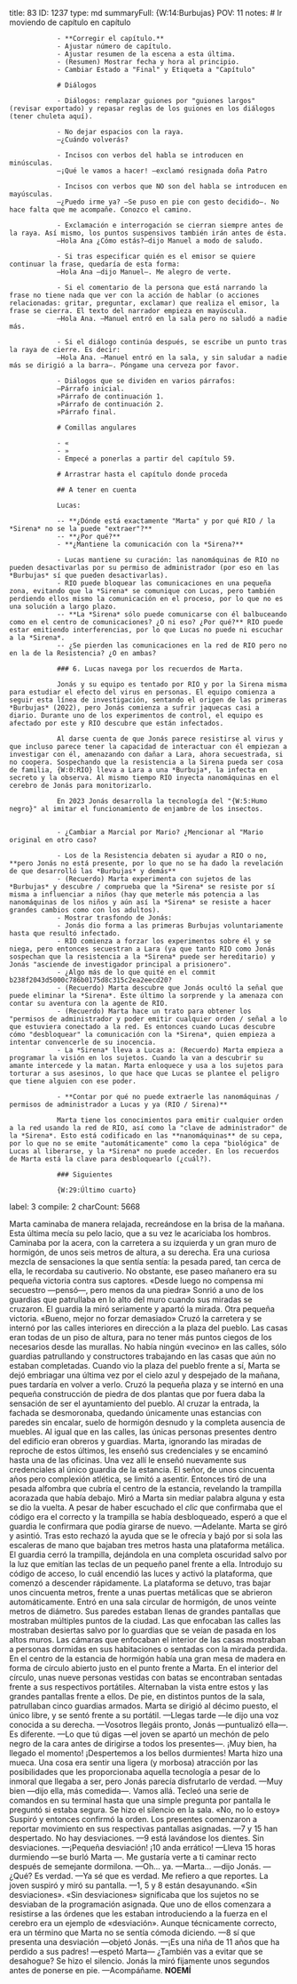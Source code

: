 title:          83
ID:             1237
type:           md
summaryFull:    {W:14:Burbujas}
POV:            11
notes:          # Ir moviendo de capítulo en capítulo
                
                - **Corregir el capítulo.**
                - Ajustar número de capítulo.
                - Ajustar resumen de la escena a esta última.
                - (Resumen) Mostrar fecha y hora al principio.
                - Cambiar Estado a "Final" y Etiqueta a "Capítulo"
                
                # Diálogos
                
                - Diálogos: remplazar guiones por "guiones largos" (revisar exportado) y repasar reglas de los guiones en los diálogos (tener chuleta aquí).
                
                - No dejar espacios con la raya.
                —¿Cuándo volverás?
                
                - Incisos con verbos del habla se introducen en minúsculas.
                —¡Qué le vamos a hacer! —exclamó resignada doña Patro
                
                - Incisos con verbos que NO son del habla se introducen en mayúsculas.
                —¿Puedo irme ya? —Se puso en pie con gesto decidido—. No hace falta que me acompañe. Conozco el camino.
                
                - Exclamación e interrogación se cierran siempre antes de la raya. Así mismo, los puntos suspensivos también irán antes de ésta.
                —Hola Ana ¿Cómo estás?—dijo Manuel a modo de saludo.
                
                - Si tras especificar quién es el emisor se quiere continuar la frase, quedaría de esta forma:
                —Hola Ana —dijo Manuel—. Me alegro de verte.
                
                - Si el comentario de la persona que está narrando la frase no tiene nada que ver con la acción de hablar (o acciones relacionadas: gritar, preguntar, exclamar) que realiza el emisor, la frase se cierra. El texto del narrador empieza en mayúscula.
                —Hola Ana. —Manuel entró en la sala pero no saludó a nadie más.
                
                - Si el diálogo continúa después, se escribe un punto tras la raya de cierre. Es decir:
                —Hola Ana. —Manuel entró en la sala, y sin saludar a nadie más se dirigió a la barra—. Póngame una cerveza por favor.
                
                - Diálogos que se dividen en varios párrafos:
                —Párrafo inicial.
                »Párrafo de continuación 1.
                »Párrafo de continuación 2.
                »Párrafo final.
                
                # Comillas angulares
                
                - «
                - »
                - Empecé a ponerlas a partir del capítulo 59.
                
                # Arrastrar hasta el capítulo donde proceda
                
                ## A tener en cuenta
                
                Lucas:
                
                -- **¿Dónde está exactamente "Marta" y por qué RIO / la *Sirena* no se la puede "extraer"?**
                -- **¿Por qué?**
                - **¿Mantiene la comunicación con la *Sirena?**
                
                - Lucas mantiene su curación: las nanomáquinas de RIO no pueden desactivarlas por su permiso de administrador (por eso en las *Burbujas* sí que pueden desactivarlas).
                - RIO puede bloquear las comunicaciones en una pequeña zona, evitando que la *Sirena* se comunique con Lucas, pero también perdiendo ellos mismo la comunicación en el proceso, por lo que no es una solución a largo plazo.
                -- **La *Sirena* sólo puede comunicarse con él balbuceando como en el centro de comunicaciones? ¿O ni eso? ¿Por qué?** RIO puede estar emitiendo interferencias, por lo que Lucas no puede ni escuchar a la *Sirena*.
                -- ¿Se pierden las comunicaciones en la red de RIO pero no en la de la Resistencia? ¿O en ambas?
                
                ### 6. Lucas navega por los recuerdos de Marta.
                
                Jonás y su equipo es tentado por RIO y por la Sirena misma para estudiar el efecto del virus en personas. El equipo comienza a seguir esta línea de investigación, sentando el origen de las primeras *Burbujas* (2022), pero Jonás comienza a sufrir jaquecas casi a diario. Durante uno de los experimentos de control, el equipo es afectado por este y RIO descubre que están infectados.
                
                Al darse cuenta de que Jonás parece resistirse al virus y que incluso parece tener la capacidad de interactuar con él empiezan a investigar con él, amenazando con dañar a Lara, ahora secuestrada, si no coopera. Sospechando que la resistencia a la Sirena pueda ser cosa de familia, {W:0:RIO} lleva a Lara a una *Burbuja*, la infecta en secreto y la observa. Al mismo tiempo RIO inyecta nanomáquinas en el cerebro de Jonás para monitorizarlo.
                
                En 2023 Jonás desarrolla la tecnología del "{W:5:Humo negro}" al imitar el funcionamiento de enjambre de los insectos.
                
                
                - ¿Cambiar a Marcial por Mario? ¿Mencionar al "Mario original en otro caso?
                
                - Los de la Resistencia debaten si ayudar a RIO o no, **pero Jonás no está presente, por lo que no se ha dado la revelación de que desarrolló las *Burbujas* y demás**
                - (Recuerdo) Marta experimenta con sujetos de las *Burbujas* y descubre / comprueba que la *Sirena* se resiste por sí misma a influenciar a niños (hay que meterle más potencia a las nanomáquinas de los niños y aún así la *Sirena* se resiste a hacer grandes cambios como con los adultos).
                - Mostrar trasfondo de Jonás:
                - Jonás dio forma a las primeras Burbujas voluntariamente hasta que resultó infectado.
                - RIO comienza a forzar los experimentos sobre él y se niega, pero entonces secuestran a Lara (ya que tanto RIO como Jonás sospechan que la resistencia a la *Sirena* puede ser hereditario) y Jonás "asciende de investigador principal a prisionero".
                - ¿Algo más de lo que quité en el commit  b238f2043d5000c786b0175d8c315c2ea2eecd20?
                - (Recuerdo) Marta descubre que Jonás ocultó la señal que puede eliminar la *Sirena*. Este último la sorprende y la amenaza con contar su aventura con la agente de RIO.
                - (Recuerdo) Marta hace un trato para obtener los "permisos de administrador y poder emitir cualquier orden / señal a lo que estuviera conectado a la red. Es entonces cuando Lucas descubre cómo "desbloquear" la comunicación con la *Sirena*, quien empieza a intentar convencerle de su inocencia.
                - La *Sirena* lleva a Lucas a: (Recuerdo) Marta empieza a programar la visión en los sujetos. Cuando la van a descubrir su amante intercede y la matan. Marta enloquece y usa a los sujetos para torturar a sus asesinos, lo que hace que Lucas se plantee el peligro que tiene alguien con ese poder.
                
                - **Contar por qué no puede extraerle las nanomáquinas / permisos de administrador a Lucas y ya (RIO / Sirena)**
                
                Marta tiene los conocimientos para emitir cualquier orden a la red usando la red de RIO, así como la "clave de administrador" de la *Sirena*. Esto está codificado en las **nanomáquinas** de su cepa, por lo que no se emite "automáticamente" como la cepa "biológica" de Lucas al liberarse, y la *Sirena* no puede acceder. En los recuerdos de Marta está la clave para desbloquearlo (¿cuál?).
                
                ### Siguientes
                
                {W:29:Último cuarto}
label:          3
compile:        2
charCount:      5668


Marta caminaba de manera relajada, recreándose en la brisa de la mañana. Esta última mecía su pelo lacio, que a su vez le acariciaba los hombros.
Caminaba por la acera, con la carretera a su izquierda y un gran muro de hormigón, de unos seis metros de altura, a su derecha.
Era una curiosa mezcla de sensaciones la que sentía sentía: la pesada pared, tan cerca de ella, le recordaba su cautiverio. No obstante, ese paseo mañanero era su pequeña victoria contra sus captores.
«Desde luego no compensa mi secuestro —pensó—, pero menos da una piedra»
Sonrió a uno de los guardias que patrullaba en lo alto del muro cuando sus miradas se cruzaron. El guardia la miró seriamente y apartó la mirada. Otra pequeña victoria.
«Bueno, mejor no forzar demasiado»
Cruzó la carretera y se internó por las calles interiores en dirección a la plaza del pueblo. Las casas eran todas de un piso de altura, para no tener más puntos ciegos de los necesarios desde las murallas.
No había ningún «vecino» en las calles, sólo guardias patrullando y constructores trabajando en las casas que aún no estaban completadas.
Cuando vio la plaza del pueblo frente a sí, Marta se dejó embriagar una última vez por el cielo azul y despejado de la mañana, pues tardaría en volver a verlo.
Cruzó la pequeña plaza y se internó en una pequeña construcción de piedra de dos plantas que por fuera daba la sensación de ser el ayuntamiento del pueblo.
Al cruzar la entrada, la fachada se desmoronaba, quedando únicamente unas estancias con paredes sin encalar, suelo de hormigón desnudo y la completa ausencia de muebles.
Al igual que en las calles, las únicas personas presentes dentro del edificio eran obreros y guardias. Marta, ignorando las miradas de reproche de estos últimos, les enseñó sus credenciales y se encaminó hasta una de las oficinas. Una vez allí le enseñó nuevamente sus credenciales al único guardia de la estancia. El señor, de unos cincuenta años pero complexión atlética, se limitó a asentir. Entonces tiró de una pesada alfombra que cubría el centro de la estancia, revelando la trampilla acorazada que había debajo.
Miró a Marta sin mediar palabra alguna y esta se dio la vuelta. A pesar de haber escuchado el *clic* que confirmaba que el código era el correcto y la trampilla se había desbloqueado, esperó a que el guardia le confirmara que podía girarse de nuevo.
—Adelante.
Marta se giró y asintió. Tras esto rechazó la ayuda que se le ofrecía y bajó por si sola las escaleras de mano que bajaban tres metros hasta una plataforma metálica.
El guardia cerró la trampilla, dejándola en una completa oscuridad salvo por la luz que emitían las teclas de un pequeño panel frente a ella. Introdujo su código de acceso, lo cuál encendió las luces y activó la plataforma, que comenzó a descender rápidamente.
La plataforma se detuvo, tras bajar unos cincuenta metros, frente a unas puertas metálicas que se abrieron automáticamente.
Entró en una sala circular de hormigón, de unos veinte metros de diámetro. Sus paredes estaban llenas de grandes pantallas que mostraban múltiples puntos de la ciudad. Las que enfocaban las calles las mostraban desiertas salvo por lo guardias que se veían de pasada en los altos muros. Las cámaras que enfocaban el interior de las casas mostraban a personas dormidas en sus habitaciones o sentadas con la mirada perdida.
En el centro de la estancia de hormigón había una gran mesa de madera en forma de círculo abierto justo en el punto frente a Marta. En el interior del círculo, unas nueve personas vestidas con batas se encontraban sentadas frente a sus respectivos portátiles. Alternaban la vista entre estos y las grandes pantallas frente a ellos.
De pie, en distintos puntos de la sala, patrullaban cinco guardias armados.
Marta se dirigió al décimo puesto, el único libre, y se sentó frente a su portátil.
—Llegas tarde —le dijo una voz conocida a su derecha.
—Vosotros llegáis pronto, Jonás —puntualizó ella—. Es diferente.
—Lo que tú digas —el joven se apartó un mechón de pelo negro de la cara antes de dirigirse a todos los presentes—. ¡Muy bien, ha llegado el momento! ¡Despertemos a los bellos durmientes!
Marta hizo una mueca. Una cosa era sentir una ligera (y morbosa) atracción por las posibilidades que les proporcionaba aquella tecnología a pesar de lo inmoral que llegaba a ser, pero Jonás parecía disfrutarlo de verdad.
—Muy bien —dijo ella, más comedida—. Vamos allá.
Tecleó una serie de comandos en su terminal hasta que una simple pregunta por pantalla le preguntó si estaba segura.
Se hizo el silencio en la sala.
«No, no lo estoy»
Suspiró y entonces confirmó la orden.
Los presentes comenzaron a reportar movimiento en sus respectivas pantallas asignadas.
—7 y 15 han despertado. No hay desviaciones.
—9 está lavándose los dientes. Sin desviaciones.
—¡Pequeña desviación! ¡10 anda errático!
—Lleva 15 horas durmiendo —se burló Marta —. Me gustaría verte a ti caminar recto después de semejante dormilona.
—Oh... ya.
—Marta... —dijo Jonás.
—¿Qué? Es verdad.
—Ya sé que es verdad. Me refiero a que reportes.
La joven suspiró y miró su pantalla.
—1, 5 y 8 están desayunando. «Sin desviaciones».
«Sin desviaciones» significaba que los sujetos no se desviaban de la programación asignada. Que uno de ellos comenzara a resistirse a las órdenes que les estaban introduciendo a la fuerza en el cerebro era un ejemplo de «desviación».
Aunque técnicamente correcto, era un término que Marta no se sentía cómoda diciendo.
—8 sí que presenta una desviación —objetó Jonás.
—¡Es una niña de 11 años que ha perdido a sus padres! —espetó Marta— ¿También vas a evitar que se desahogue?
Se hizo el silencio. Jonás la miró fijamente unos segundos antes de ponerse en pie.
—Acompáñame.
**NOEMÍ**